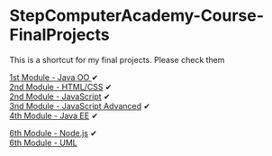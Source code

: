 # StepComputerAcademy-Course-FinalProjects
 This is a shortcut for my final projects. Please check them
 
 <a href="https://github.com/ArthurAlesi/StepCourse-1stModule-Final-Project-JAVA">1st Module - Java OO </a>   ✔ <br>
 <a href="https://github.com/ArthurAlesi/StepCourse-2ndModule-Final-Project-HTML-CSS">2nd Module - HTML/CSS</a>  ✔   <br>
 <a href="https://github.com/ArthurAlesi/StepCourse-2ndModule-Final-Project-JAVASCRIPT">2nd Module - JavaScript</a> ✔  <br>
 <a href="https://github.com/ArthurAlesi/StepCourse-3rdModule-Final-Project-JAVASCRIPT-Advanced">3nd Module - JavaScript Advanced</a>  ✔  <br>
 <a href="https://github.com/ArthurAlesi/StepCourse-4thModule-Final-Project-JAVA-EE">4th Module - Java EE</a>  ✔  <br>

 <a href="https://github.com/ArthurAlesi/StepCourse-6thModule-Final-Project-NodeJs">6th Module - Node.js</a>  ✔  <br>
 <a href="/">6th Module - UML</a> <br>
